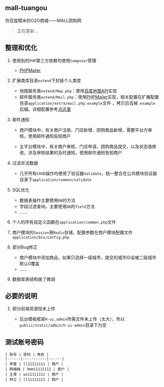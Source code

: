 ## mall-tuangou

仿百度糯米的O2O商城——MALL团购网

> 正在更新...

## 整理和优化

1. 使用到的`PHP`第三方依赖均使用`Composer`管理

    * [PHPMailer](https://github.com/PHPMailer/PHPMailer)

2. 扩展类库目录`extend`下封装个人类库

    * 地图服务类`extend/Map.php`：使用[百度地图API](http://lbsyun.baidu.com/)实现
    * 邮件服务类`extend/Mail.php`：使用[PHPMailer](https://github.com/PHPMailer/PHPMailer)实现，相关配置在扩展配置目录`application/extra/mail.php.example`文件 ，拷贝后去掉`.example`后缀。详细配置参考[点这里](https://github.com/PHPMailer/PHPMailer/blob/master/class.phpmailer.php)

3. 邮件通知
   
    * 商户模块中，有关商户注册、门店新增、团购商品新增，需要平台方审核，使用邮件通知告知商户

    * 主平台模块中，有关商户审核、门店申请、团购商品提交，以及状态值修改，涉及审核结果的及时通知，使用邮件通知告知商户

4. 过滤非法数据
    
    * 几乎所有`CRUD`操作均使用了验证器`Validate`，统一整合在公共模块验证器目录下`application/common/validate`

5. SQL优化

    * 数据表操作主要使用`DB`的方法
    * 字段过滤查询，主要使用`DB`的`field`方法
    * ......

6. 个人的所有自定义函数在`application/common.php`文件

7. 商户模块的`Session`用`Redis`存储，配置参数在商户模块配置文件`application/bis/config.php`

8. 部分Bug修正

    * 商户模块中添加商品，如果只选择一级城市，提交的城市ID会被二级城市默认0覆盖
    * ......

9. 数据库表结构做了微调

## 必要的说明

1. 部分前端资源现未上传

    * 后台模板框架`H-ui.admin`所需文件未上传（太大），所以`public/static/admin/h-ui-admin`目录下为空

## 测试账号密码

    | 账号 | 密码 | 角色 |
    |------|-----------|------|
    | 李雷 | ll11111111 | 商户 |
    | 韩梅梅 | hmm11111111 | 商户 |
    | 王雪 | wx11111111 | 商户 |
    | 林立 | ll11111111 | 商户 |
